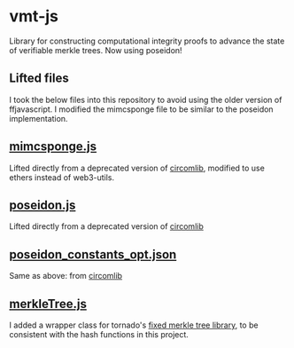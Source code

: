# vmt-js
Library for constructing computational integrity proofs to advance the state of verifiable merkle trees. Now using poseidon!

## Lifted files
I took the below files into this repository to avoid using the older version of ffjavascript. I modified the mimcsponge file to be similar to the poseidon implementation.

## [mimcsponge.js](./src/mimcSponge.js)
Lifted directly from a deprecated version of [circomlib](https://github.com/iden3/circomlib/blob/v0.5.5/src/mimcsponge.js), modified to use ethers instead of web3-utils.

## [poseidon.js](./src/poseidon.js)
Lifted directly from a deprecated version of [circomlib](https://github.com/iden3/circomlib/blob/v0.5.5/src/poseidon.js)

## [poseidon_constants_opt.json](./src/poseidon_constants_opt.json)
Same as above: from [circomlib](https://github.com/iden3/circomlib/blob/v0.5.5/src/poseidon_constants_opt.js)

## [merkleTree.js](./src/merkleTree.js)
I added a wrapper class for tornado's [fixed merkle tree library](https://github.com/tornadocash/fixed-merkle-tree), to be consistent with the hash functions in this project.